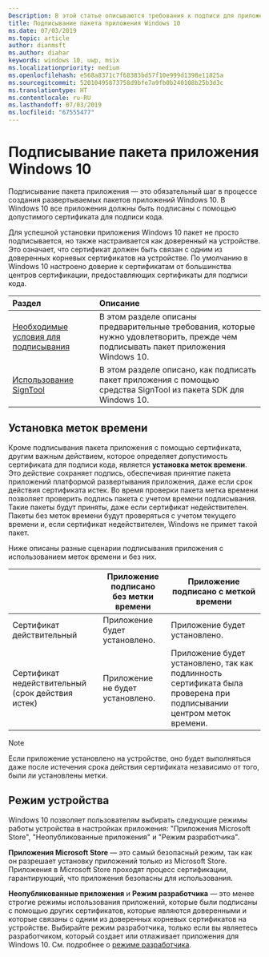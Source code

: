 ```yaml
---
Description: В этой статье описываются требования к подписи для приложений Windows 10.
title: Подписывание пакета приложения Windows 10
ms.date: 07/03/2019
ms.topic: article
author: dianmsft
ms.author: diahar
keywords: windows 10, uwp, msix
ms.localizationpriority: medium
ms.openlocfilehash: e568a8371c7f68383bd57f10e999d1398e11825a
ms.sourcegitcommit: 52010495873758d9bfe7a9fb0b240108b25b3d3c
ms.translationtype: HT
ms.contentlocale: ru-RU
ms.lasthandoff: 07/03/2019
ms.locfileid: "67555477"
---
```

# <a name="sign-a-windows-10-app-package"></a>Подписывание пакета приложения Windows 10 

Подписывание пакета приложения — это обязательный шаг в процессе создания развертываемых пакетов приложений Windows 10. В Windows 10 все приложения должны быть подписаны с помощью допустимого сертификата для подписи кода. 

Для успешной установки приложения Windows 10 пакет не просто подписывается, но также настраивается как доверенный на устройстве. Это означает, что сертификат должен быть связан с одним из доверенных корневых сертификатов на устройстве. По умолчанию в Windows 10 настроено доверие к сертификатам от большинства центров сертификации, предоставляющих сертификаты для подписи кода. 

|Раздел| Описание |
|:---|:---|
|[Необходимые условия для подписывания](https://docs.microsoft.com/en-us/windows/uwp/packaging/sign-app-package-using-signtool?context=/windows/msix/render#prerequisites)| В этом разделе описаны предварительные требования, которые нужно удовлетворить, прежде чем подписывать пакет приложения Windows 10. | 
|[Использование SignTool](https://docs.microsoft.com/en-us/windows/uwp/packaging/sign-app-package-using-signtool?context=/windows/msix/render#using-signtool)| В этом разделе описано, как подписать пакет приложения с помощью средства SignTool из пакета SDK для Windows 10.|

## <a name="timestamping"></a>Установка меток времени 

Кроме подписывания пакета приложения с помощью сертификата, другим важным действием, которое определяет допустимость сертификата для подписи кода, является **установка меток времени**. Это действие сохраняет подпись, обеспечивая принятие пакета приложений платформой развертывания приложения, даже если срок действия сертификата истек. Во время проверки пакета метка времени позволяет проверить подпись пакета с учетом времени подписывания. Такие пакеты будут приняты, даже если сертификат недействителен. Пакеты без меток времени будут проверяться с учетом текущего времени и, если сертификат недействителен, Windows не примет такой пакет. 

Ниже описаны разные сценарии подписывания приложения с использованием меток времени и без них.

| |Приложение подписано без метки времени | Приложение подписано с меткой времени |
|---|---------------------------------- | ------------------------------- |
| Сертификат действительный |Приложение будет установлено. | Приложение будет установлено. |
| Сертификат недействительный (срок действия истек) | Приложение не будет установлено. | Приложение будет установлено, так как подлинность сертификата была проверена при подписывании центром меток времени. |

 > [!NOTE]
 > Если приложение установлено на устройстве, оно будет выполняться даже после истечения срока действия сертификата независимо от того, были ли установлены метки. 

## <a name="device-mode"></a>Режим устройства

Windows 10 позволяет пользователям выбирать следующие режимы работы устройства в настройках приложения: "Приложения Microsoft Store", "Неопубликованные приложения" и "Режим разработчика". 

**Приложения Microsoft Store** — это самый безопасный режим, так как он разрешает установку приложений только из Microsoft Store. Приложения в Microsoft Store проходят процесс сертификации, гарантирующий, что приложения безопасны для использования. 

**Неопубликованные приложения** и **Режим разработчика** — это менее строгие режимы использования приложений, которые были подписаны с помощью других сертификатов, которые являются доверенными и которые связаны с одним из доверенных корневых сертификатов на устройстве. Выбирайте режим разработчика, только если вы являетесь разработчиком, который создает или отлаживает приложения для Windows 10. См. подробнее о [режиме разработчика](https://docs.microsoft.com/en-us/windows/uwp/get-started/enable-your-device-for-development). 
